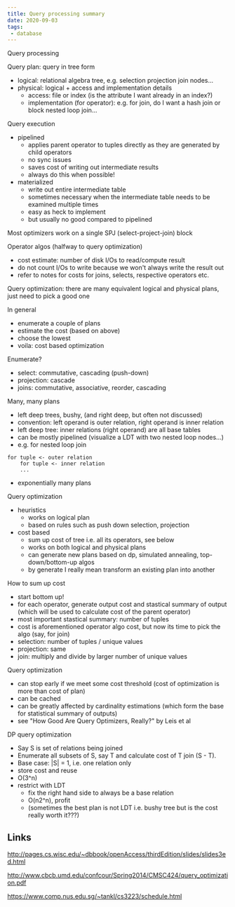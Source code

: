 ```yaml
---
title: Query processing summary
date: 2020-09-03
tags:
 - database
---
```


Query processing

Query plan: query in tree form
 - logical:  relational algebra tree, e.g. selection projection join nodes...
 - physical: logical + access and implementation details
   - access: file or index (is the attribute I want already in an index?)
   - implementation (for operator): e.g. for join, do I want a hash join or block nested loop join...

Query execution
 - pipelined
   - applies parent operator to tuples directly as they are generated by child operators
   - no sync issues
   - saves cost of writing out intermediate results
   - always do this when possible!
 - materialized
   - write out entire intermediate table
   - sometimes necessary when the intermediate table needs to be examined multiple times
   - easy as heck to implement
   - but usually no good compared to pipelined
   
Most optimizers work on a single SPJ (select-project-join) block

Operator algos (halfway to query optimization)
 - cost estimate: number of disk I/Os to read/compute result
 - do not count I/Os to write because we won't always write the result out
 - refer to notes for costs for joins, selects, respective operators etc.
 
Query optimization: there are many equivalent logical and physical plans, just need to pick a good one

In general
 - enumerate a couple of plans
 - estimate the cost (based on above)
 - choose the lowest
 - voila: cost based optimization
 
Enumerate?
 - select: commutative, cascading (push-down)
 - projection: cascade
 - joins: commutative, associative, reorder, cascading
 
Many, many plans
 - left deep trees, bushy, (and right deep, but often not discussed)
 - convention: left operand is outer relation, right operand is inner relation
 - left deep tree: inner relations (right operand) are all base tables
 - can be mostly pipelined (visualize a LDT with two nested loop nodes...)
 - e.g. for nested loop join
 ```
 for tuple <- outer relation
     for tuple <- inner relation
     ...
 ```
 - exponentially many plans
 
Query optimization
  - heuristics
    - works on logical plan
    - based on rules such as push down selection, projection
  - cost based
    - sum up cost of tree i.e. all its operators, see below
    - works on both logical and physical plans
    - can generate new plans based on dp, simulated annealing, top-down/bottom-up algos
    - by generate I really mean transform an existing plan into another
  
 How to sum up cost
  - start bottom up!
  - for each operator, generate output cost and stastical summary of output (which will be used to calculate cost of the parent operator)
  - most important stastical summary: number of tuples
  - cost is aforementioned operator algo cost, but now its time to pick the algo (say, for join)
  - selection: number of tuples / unique values
  - projection: same
  - join: multiply and divide by larger number of unique values
  
 Query optimization
  - can stop early if we meet some cost threshold (cost of optimization is more than cost of plan)
  - can be cached
  - can be greatly affected by cardinality estimations (which form the base for statistical summary of outputs)
  - see "How Good Are Query Optimizers, Really?" by Leis et al
  
 DP query optimization
  - Say S is set of relations being joined
  - Enumerate all subsets of S, say T and calculate cost of T join (S - T).
  - Base case: |S| = 1, i.e. one relation only
  - store cost and reuse
  - O(3^n)
  - restrict with LDT
    - fix the right hand side to always be a base relation
    - O(n2^n), profit
    - (sometimes the best plan is not LDT i.e. bushy tree but is the cost really worth it???)
 
 ## Links
 <http://pages.cs.wisc.edu/~dbbook/openAccess/thirdEdition/slides/slides3ed.html>
 
 <http://www.cbcb.umd.edu/confcour/Spring2014/CMSC424/query_optimization.pdf>
 
 <https://www.comp.nus.edu.sg/~tankl/cs3223/schedule.html>
 
